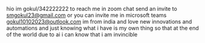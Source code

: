 hio im gokul/342222222
to reach me in zoom chat send an invite to smgokul23@gmail.com
or you can invite me in microsoft teams gokul10102023@outlook.com 
im from india and love new innovations and automations and 
just knowing what i have is my own thing so that at the end of the world due to ai i can know that i am invincible
